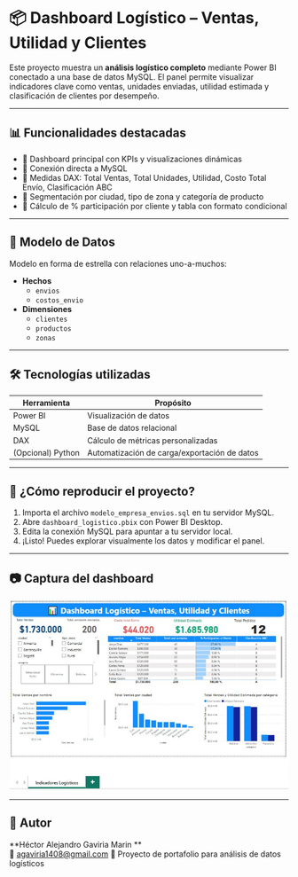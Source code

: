 # 📦 Dashboard Logístico – Ventas, Utilidad y Clientes

Este proyecto muestra un **análisis logístico completo** mediante Power BI conectado a una base de datos MySQL. El panel permite visualizar indicadores clave como ventas, unidades enviadas, utilidad estimada y clasificación de clientes por desempeño.

---

## 📊 Funcionalidades destacadas

- 🔹 Dashboard principal con KPIs y visualizaciones dinámicas
- 🔹 Conexión directa a MySQL
- 🔹 Medidas DAX: Total Ventas, Total Unidades, Utilidad, Costo Total Envío, Clasificación ABC
- 🔹 Segmentación por ciudad, tipo de zona y categoría de producto
- 🔹 Cálculo de % participación por cliente y tabla con formato condicional

---

## 🧩 Modelo de Datos

Modelo en forma de estrella con relaciones uno-a-muchos:

- **Hechos**
  - `envios`
  - `costos_envio`
- **Dimensiones**
  - `clientes`
  - `productos`
  - `zonas`

---

## 🛠️ Tecnologías utilizadas

| Herramienta   | Propósito                              |
|---------------|------------------------------------------|
| Power BI      | Visualización de datos                  |
| MySQL         | Base de datos relacional                 |
| DAX           | Cálculo de métricas personalizadas       |
| (Opcional) Python | Automatización de carga/exportación de datos |

---
## 🚀 ¿Cómo reproducir el proyecto?

1. Importa el archivo `modelo_empresa_envios.sql` en tu servidor MySQL.
2. Abre `dashboard_logistico.pbix` con Power BI Desktop.
3. Edita la conexión MySQL para apuntar a tu servidor local.
4. ¡Listo! Puedes explorar visualmente los datos y modificar el panel.

---

## 📷 Captura del dashboard

![Dashboard Logístico](Imagen%20Dashboard.JPG)


---

## 👤 Autor

**Héctor Alejandro Gaviria Marin **  
📧 agaviria1408@gmail.com
💼 Proyecto de portafolio para análisis de datos logísticos  
